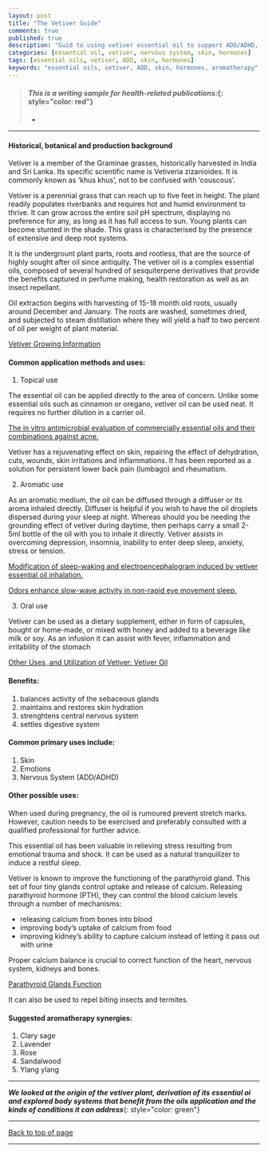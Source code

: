 ```yaml
---
layout: post
title: "The Vetiver Guide"
comments: true
published: true
description: "Guid to using vetiver essential oil to support ADD/ADHD, hormonal balance and skin care issues"
categories: [essential oil, vetiver, nervous system, skin, hormones]
tags: [essential oils, vetiver, ADD, skin, hormones]
keywords: "essential oils, vetiver, ADD, skin, hormones, aromatherapy"
---
```


> #### *This is a writing sample for health-related publications:*{: style="color: red"}
> - 
---

#### Historical, botanical and production background

Vetiver is a member of the Graminae grasses, historically harvested in India and Sri Lanka. Its specific scientific name is Vetiveria zizanioides. It is commonly known as ‘khus khus’, not to be confused with ‘couscous’.

Vetiver is a perennial grass that can reach up to five feet in height. The plant readily populates riverbanks and requires hot and humid environment to thrive. It can grow across the entire soil pH spectrum, displaying no preference for any, as long as it has full access to sun. Young plants can become stunted in the shade. This grass is characterised by the presence of extensive and deep root systems.

It is the undergrount plant parts, roots and rootless, that are the source of highly sought after oil since antiquity.  The vetiver oil is a complex essential oils, composed of several hundred of sesquiterpene derivatives that provide the benefits captured in perfume making, health restoration as well as an insect repellant.

Oil extraction begins with harvesting of 15-18 month old roots, usually around December and January. The roots are washed, sometimes dried, and subjected to steam distillation where they will yield a half to two percent of oil per weight of plant material.

[Vetiver Growing Information](http://greenharvest.com.au/Plants/Information/Vetiver.html)


#### Common application methods and uses:

1. Topical use
    
The essential oil can be applied directly to the area of concern. Unlike some essential oils such as cinnamon or oregano, vetiver oil can be used neat. It requires no further dilution in a carrier oil. 

[The in vitro antimicrobial evaluation of commercially essential oils and their combinations against acne.](https://www.ncbi.nlm.nih.gov/pubmed/29574906)

Vetiver has a rejuvenating effect on skin, repairing the effect of dehydration, cuts, wounds, skin irritations and inflammations. It has been reported as a solution for persistent lower back pain (lumbago) and rheumatism.

2. Aromatic use

As an aromatic medium, the oil can be diffused through a diffuser or its aroma inhaled directly. Diffuser is helpful if you wish to have the oil droplets dispersed during your sleep at night. Whereas should you be needing the grounding effect of vetiver during daytime, then perhaps carry a small 2-5ml bottle of the oil with you to inhale it directly. Vetiver assists in overcoming depression, insomnia, inability to enter deep sleep, anxiety, stress or tension.

[Modification of sleep-waking and electroencephalogram induced by vetiver essential oil inhalation.](https://www.ncbi.nlm.nih.gov/pubmed/2706972)
 
[Odors enhance slow-wave activity in non-rapid eye movement sleep.](https://www.ncbi.nlm.nih.gov/pubmed/26888107)

3. Oral use

Vetiver can be used as a dietary supplement, either in form of capsules, bought or home-made, or  mixed with honey and added to a beverage like milk or soy. As an infusion it can assist with fever, inflammation and irritability of the stomach

[Other Uses, and Utilization of Vetiver: Vetiver Oil](http://naturalingredient.org/wp/wp-content/uploads/vetiver.pdf)


#### Benefits:
1. balances activity of the sebaceous glands
2. maintains and restores skin hydration
3. strenghtens central nervous system
4. settles digestive system


#### Common primary uses include:
1. Skin
2. Emotions
3. Nervous System (ADD/ADHD)

#### Other possible uses:

When used during pregnancy, the oil is rumoured prevent stretch marks. However, caution needs to be exercised and preferably consulted with a qualified professional for further advice.

This essential oil has been valuable in relieving stress resulting from emotional trauma and shock. It can be used as a natural tranquilizer to induce a restful sleep.

Vetiver is known to improve the functioning of the parathyroid gland. This set of four tiny glands control uptake and release of calcium. Releasing parathyroid hormone (PTH), they can control the blood calcium levels through a number of mechanisms:
- releasing calcium from bones into blood
- improving body’s uptake of calcium from food
- improving kidney’s ability to capture calcium instead of letting it pass out with urine

Proper calcium balance is crucial to correct function of the heart, nervous system, kidneys and bones.

[Parathyroid Glands Function](http://endocrinediseases.org/parathyroid/parathyroid_background.shtml)

It can also be used to repel biting insects and termites.

#### Suggested aromatherapy synergies:
1. Clary sage
2. Lavender
3. Rose
4. Sandalwood
5. Ylang ylang

---
***We looked at the origin of the vetiver plant, derivation of its essential oi and explored body systems that benefit from the oils application and the kinds of conditions it can address***{: style="color: green"}

---
[Back to top of page](#)

---

